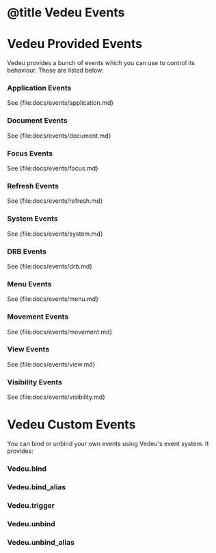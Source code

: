# @title Vedeu Events

# Vedeu Provided Events

Vedeu provides a bunch of events which you can use to control its
behaviour. These are listed below:

### Application Events
See {file:docs/events/application.md}

### Document Events
See {file:docs/events/document.md}

### Focus Events
See {file:docs/events/focus.md}

### Refresh Events
See {file:docs/events/refresh.md}

### System Events
See {file:docs/events/system.md}

### DRB Events
See {file:docs/events/drb.md}

### Menu Events
See {file:docs/events/menu.md}

### Movement Events
See {file:docs/events/movement.md}

### View Events
See {file:docs/events/view.md}

### Visibility Events
See {file:docs/events/visibility.md}

# Vedeu Custom Events

You can bind or unbind your own events using Vedeu's event system. It
provides:

### Vedeu.bind
### Vedeu.bind_alias
### Vedeu.trigger
### Vedeu.unbind
### Vedeu.unbind_alias
